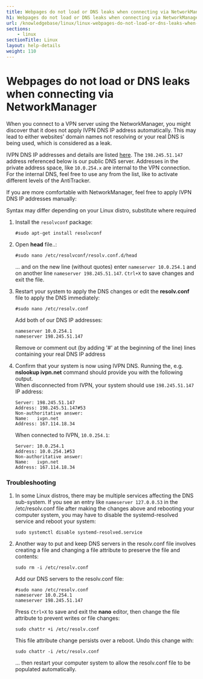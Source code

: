 ```yaml
---
title: Webpages do not load or DNS leaks when connecting via NetworkManager - IVPN Help
h1: Webpages do not load or DNS leaks when connecting via NetworkManager
url: /knowledgebase/linux/linux-webpages-do-not-load-or-dns-leaks-when-connecting-via-networkmanager/
sections:
    - linux
sectionTitle: Linux
layout: help-details
weight: 110
---
```

# Webpages do not load or DNS leaks when connecting via NetworkManager

When you connect to a VPN server using the NetworkManager, you might discover that it does not apply IVPN DNS IP address automatically. This may lead to either websites' domain names not resolving or your real DNS is being used, which is considered as a leak.

IVPN DNS IP addresses and details are listed [here](/knowledgebase/troubleshooting/what-is-the-ip-address-of-your-dns-servers/).  The `198.245.51.147` address referenced below is our public DNS server.  Addresses in the private address space, like `10.0.254.x` are internal to the VPN connection.  For the internal DNS, feel free to use any from the list, like to activate different levels of the AntiTracker.

If you are more comfortable with NetworkManager, feel free to apply IVPN DNS IP addresses manually:

<div markdown="1" class="notice notice--warning">
Syntax may differ depending on your Linux distro, substitute where required
</div>

1.  Install the `resolvconf` package:

    ```
    #sudo apt-get install resolvconf
    ```

2.  Open **head** file..:

    ```
    #sudo nano /etc/resolvconf/resolv.conf.d/head
    ```

    ... and on the new line (without quotes) enter `nameserver 10.0.254.1` and on another line `nameserver 198.245.51.147`. `Ctrl+X` to save changes and exit the file.

3.  Restart your system to apply the DNS changes or edit the **resolv.conf** file to apply the DNS immediately:

    ```
    #sudo nano /etc/resolv.conf
    ```

    Add both of our DNS IP addresses:

    ```
    nameserver 10.0.254.1
    nameserver 198.245.51.147
    ```

    Remove or comment out (by adding '#' at the beginning of the line) lines containing your real DNS IP address  

4.  Confirm that your system is now using IVPN DNS. Running the, e.g. **nslookup ivpn.net** command should provide you with the following output.  
    When disconnected from IVPN, your system should use `198.245.51.147` IP address:

    ```
    Server: 198.245.51.147
    Address: 198.245.51.147#53
    Non-authoritative answer:
    Name:	ivpn.net
    Address: 167.114.18.34
    ```

    When connected to IVPN, `10.0.254.1`:

    ```
    Server: 10.0.254.1
    Address: 10.0.254.1#53
    Non-authoritative answer:
    Name:	ivpn.net
    Address: 167.114.18.34
    ```

### Troubleshooting

1.  In some Linux distros, there may be multiple services affecting the DNS sub-system. If you see an entry like `nameserver 127.0.0.53` in the /etc/resolv.conf file after making the changes above and rebooting your computer system, you may have to disable the systemd-resolved service and reboot your system:

    ```
    sudo systemctl disable systemd-resolved.service
    ```

2.  Another way to put and keep DNS servers in the resolv.conf file involves creating a file and changing a file attribute to preserve the file and contents:

    ```
    sudo rm -i /etc/resolv.conf
    ```

    Add our DNS servers to the resolv.conf file:

    ```
    #sudo nano /etc/resolv.conf
    nameserver 10.0.254.1
    nameserver 198.245.51.147
    ```

    Press `Ctrl+X` to save and exit the **nano** editor, then change the file attribute to prevent writes or file changes:

    ```
    sudo chattr +i /etc/resolv.conf
    ```

    This file attribute change persists over a reboot. Undo this change with:

    ```
    sudo chattr -i /etc/resolv.conf
    ```

    ... then restart your computer system to allow the resolv.conf file to be populated automatically.
